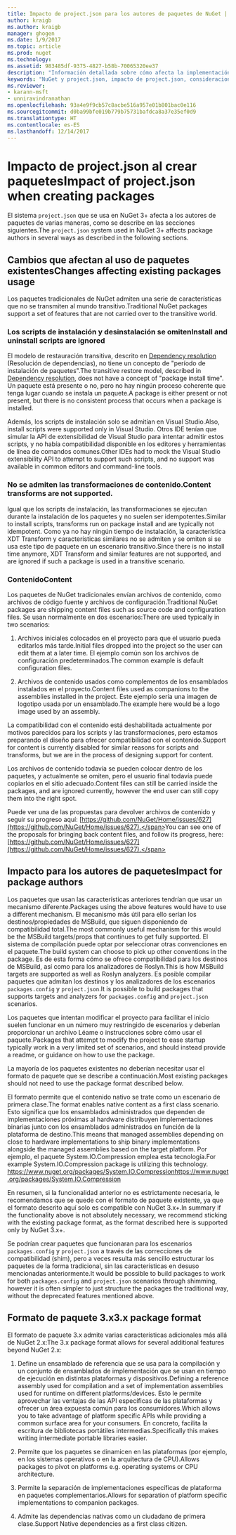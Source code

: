 ```yaml
---
title: Impacto de project.json para los autores de paquetes de NuGet | Microsoft Docs
author: kraigb
ms.author: kraigb
manager: ghogen
ms.date: 1/9/2017
ms.topic: article
ms.prod: nuget
ms.technology: 
ms.assetid: 983485df-9375-4827-b58b-70065320ee37
description: "Información detallada sobre cómo afecta la implementación de project.json en NuGet 3.x a los autores de paquetes, como las características, el contenido y el formato de paquetes no admitidos."
keywords: "NuGet y project.json, impacto de project.json, consideraciones sobre la creación de paquetes, características de project.json"
ms.reviewer:
- karann-msft
- unniravindranathan
ms.openlocfilehash: 93a4e9f9cb57c8acbe516a957e01b801bac0e116
ms.sourcegitcommit: d0ba99bfe019b779b75731bafdca8a37e35ef0d9
ms.translationtype: HT
ms.contentlocale: es-ES
ms.lasthandoff: 12/14/2017
---
```

# <a name="impact-of-projectjson-when-creating-packages"></a><span data-ttu-id="b2bde-104">Impacto de project.json al crear paquetes</span><span class="sxs-lookup"><span data-stu-id="b2bde-104">Impact of project.json when creating packages</span></span>

<span data-ttu-id="b2bde-105">El sistema `project.json` que se usa en NuGet 3+ afecta a los autores de paquetes de varias maneras, como se describe en las secciones siguientes.</span><span class="sxs-lookup"><span data-stu-id="b2bde-105">The `project.json` system used in NuGet 3+ affects package authors in several ways as described in the following sections.</span></span>

## <a name="changes-affecting-existing-packages-usage"></a><span data-ttu-id="b2bde-106">Cambios que afectan al uso de paquetes existentes</span><span class="sxs-lookup"><span data-stu-id="b2bde-106">Changes affecting existing packages usage</span></span>

<span data-ttu-id="b2bde-107">Los paquetes tradicionales de NuGet admiten una serie de características que no se transmiten al mundo transitivo.</span><span class="sxs-lookup"><span data-stu-id="b2bde-107">Traditional NuGet packages support a set of features that are not carried over to the transitive world.</span></span>

### <a name="install-and-uninstall-scripts-are-ignored"></a><span data-ttu-id="b2bde-108">Los scripts de instalación y desinstalación se omiten</span><span class="sxs-lookup"><span data-stu-id="b2bde-108">Install and uninstall scripts are ignored</span></span>

<span data-ttu-id="b2bde-109">El modelo de restauración transitiva, descrito en [Dependency resolution](../consume-packages/dependency-resolution.md#dependency-resolution-with-packagereference-and-projectjson) (Resolución de dependencias), no tiene un concepto de "período de instalación de paquetes".</span><span class="sxs-lookup"><span data-stu-id="b2bde-109">The transitive restore model, described in [Dependency resolution](../consume-packages/dependency-resolution.md#dependency-resolution-with-packagereference-and-projectjson), does not have a concept of "package install time".</span></span> <span data-ttu-id="b2bde-110">Un paquete está presente o no, pero no hay ningún proceso coherente que tenga lugar cuando se instala un paquete.</span><span class="sxs-lookup"><span data-stu-id="b2bde-110">A package is either present or not present, but there is no consistent process that occurs when a package is installed.</span></span>

<span data-ttu-id="b2bde-111">Además, los scripts de instalación solo se admitían en Visual Studio.</span><span class="sxs-lookup"><span data-stu-id="b2bde-111">Also, install scripts were supported only in Visual Studio.</span></span> <span data-ttu-id="b2bde-112">Otros IDE tenían que simular la API de extensibilidad de Visual Studio para intentar admitir estos scripts, y no había compatibilidad disponible en los editores y herramientas de línea de comandos comunes.</span><span class="sxs-lookup"><span data-stu-id="b2bde-112">Other IDEs had to mock the Visual Studio extensibility API to attempt to support such scripts, and no support was available in common editors and command-line tools.</span></span>

### <a name="content-transforms-are-not-supported"></a><span data-ttu-id="b2bde-113">No se admiten las transformaciones de contenido.</span><span class="sxs-lookup"><span data-stu-id="b2bde-113">Content transforms are not supported.</span></span>

<span data-ttu-id="b2bde-114">Igual que los scripts de instalación, las transformaciones se ejecutan durante la instalación de los paquetes y no suelen ser idempotentes.</span><span class="sxs-lookup"><span data-stu-id="b2bde-114">Similar to install scripts, transforms run on package install and are typically not idempotent.</span></span> <span data-ttu-id="b2bde-115">Como ya no hay ningún tiempo de instalación, la característica XDT Transform y características similares no se admiten y se omiten si se usa este tipo de paquete en un escenario transitivo.</span><span class="sxs-lookup"><span data-stu-id="b2bde-115">Since there is no install time anymore, XDT Transform and similar features are not supported, and are ignored if such a package is used in a transitive scenario.</span></span>


### <a name="content"></a><span data-ttu-id="b2bde-116">Contenido</span><span class="sxs-lookup"><span data-stu-id="b2bde-116">Content</span></span>

<span data-ttu-id="b2bde-117">Los paquetes de NuGet tradicionales envían archivos de contenido, como archivos de código fuente y archivos de configuración.</span><span class="sxs-lookup"><span data-stu-id="b2bde-117">Traditional NuGet packages are shipping content files such as source code and configuration files.</span></span> <span data-ttu-id="b2bde-118">Se usan normalmente en dos escenarios:</span><span class="sxs-lookup"><span data-stu-id="b2bde-118">There are used typically in two scenarios:</span></span>

1. <span data-ttu-id="b2bde-119">Archivos iniciales colocados en el proyecto para que el usuario pueda editarlos más tarde.</span><span class="sxs-lookup"><span data-stu-id="b2bde-119">Initial files dropped into the project so the user can edit them at a later time.</span></span> <span data-ttu-id="b2bde-120">El ejemplo común son los archivos de configuración predeterminados.</span><span class="sxs-lookup"><span data-stu-id="b2bde-120">The common example is default configuration files.</span></span>

2. <span data-ttu-id="b2bde-121">Archivos de contenido usados como complementos de los ensamblados instalados en el proyecto.</span><span class="sxs-lookup"><span data-stu-id="b2bde-121">Content files used as companions to the assemblies installed in the project.</span></span> <span data-ttu-id="b2bde-122">Este ejemplo sería una imagen de logotipo usada por un ensamblado.</span><span class="sxs-lookup"><span data-stu-id="b2bde-122">The example here would be a logo image used by an assembly.</span></span>

<span data-ttu-id="b2bde-123">La compatibilidad con el contenido está deshabilitada actualmente por motivos parecidos para los scripts y las transformaciones, pero estamos preparando el diseño para ofrecer compatibilidad con el contenido.</span><span class="sxs-lookup"><span data-stu-id="b2bde-123">Support for content is currently disabled for similar reasons for scripts and transforms, but we are in the process of designing support for content.</span></span>

<span data-ttu-id="b2bde-124">Los archivos de contenido todavía se pueden colocar dentro de los paquetes, y actualmente se omiten, pero el usuario final todavía puede copiarlos en el sitio adecuado.</span><span class="sxs-lookup"><span data-stu-id="b2bde-124">Content files can still be carried inside the packages, and are ignored currently, however the end user can still copy them into the right spot.</span></span>

<span data-ttu-id="b2bde-125">Puede ver una de las propuestas para devolver archivos de contenido y seguir su progreso aquí: [https://github.com/NuGet/Home/issues/627](https://github.com/NuGet/Home/issues/627).</span><span class="sxs-lookup"><span data-stu-id="b2bde-125">You can see one of the proposals for bringing back content files, and follow its progress, here: [https://github.com/NuGet/Home/issues/627](https://github.com/NuGet/Home/issues/627).</span></span>

## <a name="impact-for-package-authors"></a><span data-ttu-id="b2bde-126">Impacto para los autores de paquetes</span><span class="sxs-lookup"><span data-stu-id="b2bde-126">Impact for package authors</span></span>

<span data-ttu-id="b2bde-127">Los paquetes que usan las características anteriores tendrían que usar un mecanismo diferente.</span><span class="sxs-lookup"><span data-stu-id="b2bde-127">Packages using the above features would have to use a different mechanism.</span></span> <span data-ttu-id="b2bde-128">El mecanismo más útil para ello serían los destinos/propiedades de MSBuild, que siguen disponiendo de compatibilidad total.</span><span class="sxs-lookup"><span data-stu-id="b2bde-128">The most commonly useful mechanism for this would be the MSBuild targets/props that continues to get fully supported.</span></span> <span data-ttu-id="b2bde-129">El sistema de compilación puede optar por seleccionar otras convenciones en el paquete.</span><span class="sxs-lookup"><span data-stu-id="b2bde-129">The build system can choose to pick up other conventions in the package.</span></span> <span data-ttu-id="b2bde-130">Es de esta forma cómo se ofrece compatibilidad para los destinos de MSBuild, así como para los analizadores de Roslyn.</span><span class="sxs-lookup"><span data-stu-id="b2bde-130">This is how MSBuild targets are supported as well as Roslyn analyzers.</span></span> <span data-ttu-id="b2bde-131">Es posible compilar paquetes que admitan los destinos y los analizadores de los escenarios `packages.config` y `project.json`.</span><span class="sxs-lookup"><span data-stu-id="b2bde-131">It is possible to build packages that supports targets and analyzers for `packages.config` and `project.json` scenarios.</span></span>

<span data-ttu-id="b2bde-132">Los paquetes que intentan modificar el proyecto para facilitar el inicio suelen funcionar en un número muy restringido de escenarios y deberían proporcionar un archivo Léame o instrucciones sobre cómo usar el paquete.</span><span class="sxs-lookup"><span data-stu-id="b2bde-132">Packages that attempt to modify the project to ease startup typically work in a very limited set of scenarios, and should instead provide a readme, or guidance on how to use the package.</span></span>

<span data-ttu-id="b2bde-133">La mayoría de los paquetes existentes no deberían necesitar usar el formato de paquete que se describe a continuación.</span><span class="sxs-lookup"><span data-stu-id="b2bde-133">Most existing packages should not need to use the package format described below.</span></span>

<span data-ttu-id="b2bde-134">El formato permite que el contenido nativo se trate como un escenario de primera clase.</span><span class="sxs-lookup"><span data-stu-id="b2bde-134">The format enables native content as a first class scenario.</span></span> <span data-ttu-id="b2bde-135">Esto significa que los ensamblados administrados que dependen de implementaciones próximas al hardware distribuyen implementaciones binarias junto con los ensamblados administrados en función de la plataforma de destino.</span><span class="sxs-lookup"><span data-stu-id="b2bde-135">This means that managed assemblies depending on close to hardware implementations to ship binary implementations alongside the managed assemblies based on the target platform.</span></span> <span data-ttu-id="b2bde-136">Por ejemplo, el paquete System.IO.Compression emplea esta tecnología.</span><span class="sxs-lookup"><span data-stu-id="b2bde-136">For example System.IO.Compression package is utilizing this technology.</span></span> [<span data-ttu-id="b2bde-137">https://www.nuget.org/packages/System.IO.Compression</span><span class="sxs-lookup"><span data-stu-id="b2bde-137">https://www.nuget.org/packages/System.IO.Compression</span></span>](https://www.nuget.org/packages/System.IO.Compression)

<span data-ttu-id="b2bde-138">En resumen, si la funcionalidad anterior no es estrictamente necesaria, le recomendamos que se quede con el formato de paquete existente, ya que el formato descrito aquí solo es compatible con NuGet 3.x+.</span><span class="sxs-lookup"><span data-stu-id="b2bde-138">In summary if the functionality above is not absolutely necessary, we recommend sticking with the existing package format, as the format described here is supported only by NuGet 3.x+.</span></span>

<span data-ttu-id="b2bde-139">Se podrían crear paquetes que funcionaran para los escenarios `packages.config` y `project.json` a través de las correcciones de compatibilidad (shim), pero a veces resulta más sencillo estructurar los paquetes de la forma tradicional, sin las características en desuso mencionadas anteriormente.</span><span class="sxs-lookup"><span data-stu-id="b2bde-139">It would be possible to build packages to work for both `packages.config` and `project.json` scenarios through shimming, however it is often simpler to just structure the packages the traditional way, without the deprecated features mentioned above.</span></span>


## <a name="3x-package-format"></a><span data-ttu-id="b2bde-140">Formato de paquete 3.x</span><span class="sxs-lookup"><span data-stu-id="b2bde-140">3.x package format</span></span>  ##

<span data-ttu-id="b2bde-141">El formato de paquete 3.x admite varias características adicionales más allá de NuGet 2.x:</span><span class="sxs-lookup"><span data-stu-id="b2bde-141">The 3.x package format allows for several additional features beyond NuGet 2.x:</span></span>

1. <span data-ttu-id="b2bde-142">Define un ensamblado de referencia que se usa para la compilación y un conjunto de ensamblados de implementación que se usan en tiempo de ejecución en distintas plataformas y dispositivos.</span><span class="sxs-lookup"><span data-stu-id="b2bde-142">Defining a reference assembly used for compilation and a set of implementation assemblies used for runtime on different platforms/devices.</span></span> <span data-ttu-id="b2bde-143">Esto le permite aprovechar las ventajas de las API específicas de las plataformas y ofrecer un área expuesta común para los consumidores.</span><span class="sxs-lookup"><span data-stu-id="b2bde-143">Which allows you to take advantage of platform specific APIs while providing a common surface area for your consumers.</span></span> <span data-ttu-id="b2bde-144">En concreto, facilita la escritura de bibliotecas portátiles intermedias.</span><span class="sxs-lookup"><span data-stu-id="b2bde-144">Specifically this makes writing intermediate portable libraries easier.</span></span>

2. <span data-ttu-id="b2bde-145">Permite que los paquetes se dinamicen en las plataformas (por ejemplo, en los sistemas operativos o en la arquitectura de CPU).</span><span class="sxs-lookup"><span data-stu-id="b2bde-145">Allows packages to pivot on platforms e.g. operating systems or CPU architecture.</span></span>

3. <span data-ttu-id="b2bde-146">Permite la separación de implementaciones específicas de plataforma en paquetes complementarios.</span><span class="sxs-lookup"><span data-stu-id="b2bde-146">Allows for separation of platform specific implementations to companion packages.</span></span>

4. <span data-ttu-id="b2bde-147">Admite las dependencias nativas como un ciudadano de primera clase.</span><span class="sxs-lookup"><span data-stu-id="b2bde-147">Support Native dependencies as a first class citizen.</span></span>